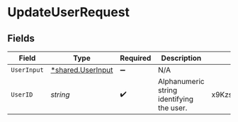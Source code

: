 # UpdateUserRequest


## Fields

| Field                                                 | Type                                                  | Required                                              | Description                                           | Example                                               |
| ----------------------------------------------------- | ----------------------------------------------------- | ----------------------------------------------------- | ----------------------------------------------------- | ----------------------------------------------------- |
| `UserInput`                                           | [*shared.UserInput](../../models/shared/userinput.md) | :heavy_minus_sign:                                    | N/A                                                   |                                                       |
| `UserID`                                              | *string*                                              | :heavy_check_mark:                                    | Alphanumeric string identifying the user.             | x9KzsrACXZv8tPwlEDsKb6                                |
